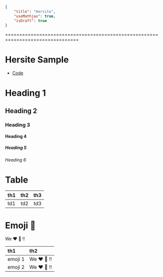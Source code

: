 ```json
{
    "title": "Hersite",
    "useMathjax": true,
    "isDraft": true
}
```
================================================================================
# Hersite Sample

* [Code](./code.md)


# Heading 1

## Heading 2

### Heading 3

#### Heading 4

##### Heading 5

###### Heading 6


# Table

| th1 | th2 | th3 |
|:----|:----:|----:|
| td1 | td2 | td3 |


# Emoji :musical_note:

We :heart: :art: !!

| th1 | th2 |
|:----|:----|
| emoji 1 | We :heart: :art: !! |
| emoji 2 | We :heart: :musical_note: !! |
